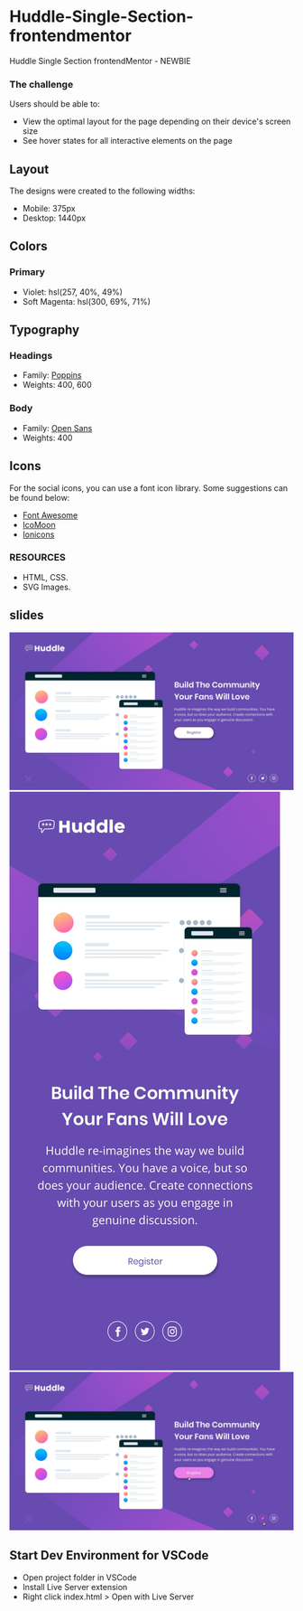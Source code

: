 # Huddle-Single-Section-frontendmentor
Huddle Single Section frontendMentor - NEWBIE

### The challenge

Users should be able to:

- View the optimal layout for the page depending on their device's screen size
- See hover states for all interactive elements on the page

## Layout

The designs were created to the following widths:

- Mobile: 375px
- Desktop: 1440px

## Colors

### Primary

- Violet: hsl(257, 40%, 49%)
- Soft Magenta: hsl(300, 69%, 71%)

## Typography

### Headings

- Family: [Poppins](https://fonts.google.com/specimen/Poppins)
- Weights: 400, 600

### Body

- Family: [Open Sans](https://fonts.google.com/specimen/Open+Sans)
- Weights: 400

## Icons

For the social icons, you can use a font icon library. Some suggestions can be found below:

- [Font Awesome](https://fontawesome.com/)
- [IcoMoon](https://icomoon.io/)
- [Ionicons](https://ionicons.com/)

### RESOURCES

- HTML, CSS.
- SVG Images.

## slides 

<img src="design/desktop-design.jpg">
<img src="design/mobile-design.jpg">
<img src="design/active-states.jpg">

## Start Dev Environment for VSCode

- Open project folder in VSCode
- Install Live Server extension
- Right click index.html > Open with Live Server
